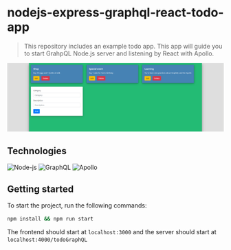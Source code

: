 <h1>nodejs-express-graphql-react-todo-app</h1>
<blockquote>
<p>This repository includes an example todo app. This app will guide you to start GrahpQL Node.js server and listening by React with Apollo.</p>
</blockquote>

![todo-app](https://github.com/RichardRNStudio/nodejs-express-graphql-react-todo/blob/main/docs/mockup.png?raw=true)

<h2>Technologies</h2>

![Node-js](https://img.shields.io/badge/-Node.js-000?style=for-the-badge&logo=node.js&logoColor=339933)
![GraphQL](https://img.shields.io/badge/-GraphQL-000?style=for-the-badge&logo=graphql&logoColor=E10098)
![Apollo](https://img.shields.io/badge/-Apollo-000?style=for-the-badge&logo=apollographql&logoColor=311C87)


<h2>Getting started</h2>
<p>To start the project, run the following commands:</p>

```sh
npm install && npm run start
```
The frontend should start at `localhost:3000` and the server should start at `localhost:4000/todoGraphQL`
